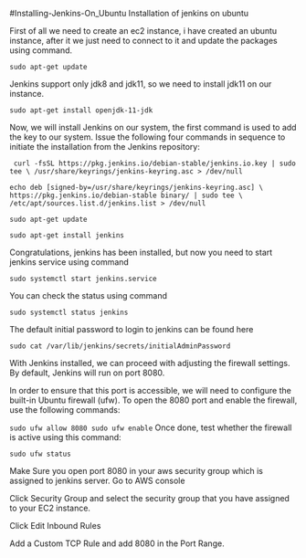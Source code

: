 #Installing-Jenkins-On_Ubuntu
Installation of jenkins on ubuntu

First of all we need to create an ec2 instance, i have created an ubuntu instance, after it we just need to connect to it and update the packages using command.

`sudo apt-get update`

Jenkins support only jdk8 and jdk11, so we need to install jdk11 on our instance.

`sudo apt-get install openjdk-11-jdk`

Now, we will install Jenkins on our system, the first command is used to add the key to our system. 
Issue the following four commands in sequence to initiate the installation from the Jenkins repository:

` curl -fsSL https://pkg.jenkins.io/debian-stable/jenkins.io.key | sudo tee \
/usr/share/keyrings/jenkins-keyring.asc > /dev/null`

`echo deb [signed-by=/usr/share/keyrings/jenkins-keyring.asc] \
  https://pkg.jenkins.io/debian-stable binary/ | sudo tee \
  /etc/apt/sources.list.d/jenkins.list > /dev/null`

`sudo apt-get update`

`sudo apt-get install jenkins`

Congratulations, jenkins has been installed, but now you need to start jenkins service using command

`sudo systemctl start jenkins.service`

You can check the status using command

`sudo systemctl status jenkins`

The default initial password to login to jenkins can be found here

`sudo cat /var/lib/jenkins/secrets/initialAdminPassword`

With Jenkins installed, we can proceed with adjusting the firewall settings. By default, Jenkins will run on port 8080.

In order to ensure that this port is accessible, we will need to configure the built-in Ubuntu firewall (ufw). To open the 8080 port and enable the firewall, use the following commands:

`sudo ufw allow 8080
sudo ufw enable`
Once done, test whether the firewall is active using this command:

`sudo ufw status`

Make Sure you open port 8080 in your aws security group which is assigned to jenkins server.
Go to AWS console

Click Security Group and select the security group that you have assigned to your EC2 instance.

Click Edit Inbound Rules

Add a Custom TCP Rule and add 8080 in the Port Range.


